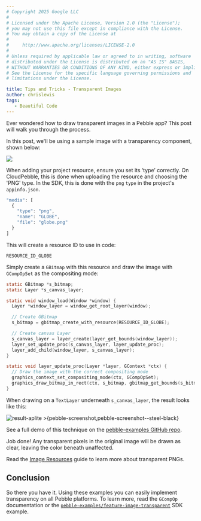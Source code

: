 ```yaml
---
# Copyright 2025 Google LLC
#
# Licensed under the Apache License, Version 2.0 (the "License");
# you may not use this file except in compliance with the License.
# You may obtain a copy of the License at
#
#     http://www.apache.org/licenses/LICENSE-2.0
#
# Unless required by applicable law or agreed to in writing, software
# distributed under the License is distributed on an "AS IS" BASIS,
# WITHOUT WARRANTIES OR CONDITIONS OF ANY KIND, either express or implied.
# See the License for the specific language governing permissions and
# limitations under the License.

title: Tips and Tricks - Transparent Images
author: chrislewis
tags:
   - Beautiful Code
---
```


Ever wondered how to draw transparent images in a Pebble app? This post will
walk you through the process.

In this post, we'll be using a sample image with a transparency component, shown
below:

<a href="{{ site.asset_path }}/images/blog/tips-transparency-globe.png" download>
<img src="{{ site.asset_path }}/images/blog/tips-transparency-globe.png">
</a>



When adding your project resource, ensure you set its ‘type’ correctly. On
CloudPebble, this is done when uploading the resource and choosing the 'PNG'
type. In the SDK, this is done with the `png` `type` in the project's
`appinfo.json`.

```js
"media": [
  {
    "type": "png",
    "name": "GLOBE",
    "file": "globe.png"
  }
]
```

This will create a resource ID to use in code:

```text
RESOURCE_ID_GLOBE
```

Simply create a ``GBitmap`` with this resource and draw the image with
``GCompOpSet`` as the compositing mode:

```c
static GBitmap *s_bitmap;
static Layer *s_canvas_layer;
```

```c
static void window_load(Window *window) {
  Layer *window_layer = window_get_root_layer(window);

  // Create GBitmap
  s_bitmap = gbitmap_create_with_resource(RESOURCE_ID_GLOBE);

  // Create canvas Layer
  s_canvas_layer = layer_create(layer_get_bounds(window_layer));
  layer_set_update_proc(s_canvas_layer, layer_update_proc);
  layer_add_child(window_layer, s_canvas_layer);
}
```

```c
static void layer_update_proc(Layer *layer, GContext *ctx) {
  // Draw the image with the correct compositing mode
  graphics_context_set_compositing_mode(ctx, GCompOpSet);
  graphics_draw_bitmap_in_rect(ctx, s_bitmap, gbitmap_get_bounds(s_bitmap));
}
```

When drawing on a ``TextLayer`` underneath `s_canvas_layer`, the result looks
like this:

![result-aplite >{pebble-screenshot,pebble-screenshot--steel-black}](/images/blog/tips-result-aplite.png)


See a full demo of this technique on the
[pebble-examples GitHub repo]({{site.links.examples_org}}/feature-image-transparent).

Job done! Any transparent pixels in the original image will be drawn as clear,
leaving the color beneath unaffected.

Read the [Image Resources](/guides/app-resources/) guide to learn more
about transparent PNGs.


## Conclusion

So there you have it. Using these examples you can easily implement transparency
on all Pebble platforms. To learn more, read the ``GCompOp`` documentation or
the
[`pebble-examples/feature-image-transparent`]({{site.links.examples_org}}/feature-image-transparent)
SDK example.
